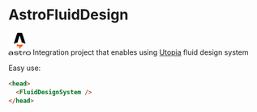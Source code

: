 # AstroFluidDesign

<img src="assets/astrologo.svg" width="44" height="44" /> Integration project that enables using [Utopia](https://utopia.fyi/) fluid design system

Easy use: 

```html
<head>
  <FluidDesignSystem />
</head>    
```
